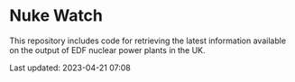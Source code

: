# Nuke Watch

This repository includes code for retrieving the latest information available on the output of EDF nuclear power plants in the UK.

Last updated: 2023-04-21 07:08